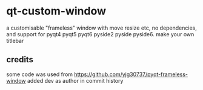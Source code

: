 # qt-custom-window
a customisable "frameless" window with move resize etc, no dependencies, and support for pyqt4 pyqt5 pyqt6 pyside2 pyside pyside6. make your own titlebar

## credits
some code was used from https://github.com/yjg30737/pyqt-frameless-window
added dev as author in commit history
